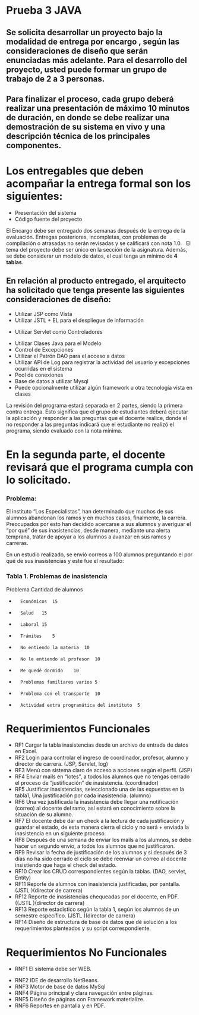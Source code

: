 # Prueba 3 JAVA
## Se solicita desarrollar un proyecto bajo la modalidad de **entrega por encargo** , según las consideraciones de diseño que serán  enunciadas más adelante. Para el desarrollo del proyecto, usted puede formar un grupo de trabajo de 2 a 3 personas.

## Para finalizar el proceso, cada grupo deberá realizar una presentación de máximo 10 minutos de duración, en donde se debe realizar una demostración de su sistema en vivo y una descripción técnica de los principales componentes. 

# Los entregables que deben acompañar la entrega formal son los siguientes: 
*	Presentación del sistema
*	Código fuente del proyecto

 El Encargo debe ser entregado dos semanas después de la entrega de la evaluación. Entregas posteriores, incompletas, con problemas de compilación o atrasadas no serán revisadas y se calificará con nota 1.0.  
 El tema del proyecto debe ser único en la sección de la asignatura.
 Además, se debe considerar un modelo de datos, el cual tenga un mínimo de **4 tablas**.

## En relación al producto entregado, el arquitecto ha solicitado que tenga presente las siguientes consideraciones de diseño:
*	Utilizar JSP como Vista 
*	Utilizar JSTL + EL para el despliegue de información
-	Utilizar Servlet como Controladores 
+	Utilizar Clases Java para el Modelo  
+	Control de Excepciones
+	Utilizar el Patrón DAO para el acceso a datos 
+	Utilizar API de Log para registrar la actividad del usuario y excepciones ocurridas en el sistema
+	Pool de conexiones
+	Base de datos a utilizar Mysql
+	Puede opcionalmente utilizar algún framework u otra tecnología vista en clases

La revisión del programa estará separada en 2 partes, siendo la primera contra entrega. Esto significa que el grupo de estudiantes deberá ejecutar la aplicación y responder a las preguntas que el docente realice, donde el no responder a las preguntas indicará que el estudiante no realizó el programa, siendo evaluado con la nota mínima.

# En la segunda parte, el docente revisará que el programa cumpla con lo solicitado. 
### Problema:

El instituto “Los Especialistas”, han determinado que muchos de sus alumnos abandonan los ramos y en muchos casos, finalmente, la carrera.  Preocupados por esto han decidido acercarse a sus alumnos y averiguar el “por qué” de sus inasistencias, desde manera, mediante una alerta temprana, tratar de apoyar a los alumnos a avanzar en sus ramos y carreras.

En un estudio realizado, se envió correos a 100  alumnos preguntando el por qué de sus inasistencias y este fue el resultado:

### Tabla 1. Problemas de inasistencia
Problema	Cantidad de alumnos
*       Económicos	15
+       Salud	15
+       Laboral	15
+       Trámites	5
+       No entiendo la materia	10
+       No le entiendo al profesor	10
+       Me quedé dormido	10
+       Problemas familiares varios	5
+       Problema con el transporte	10
+       Actividad extra programática del instituto 	5

    
# Requerimientos Funcionales
+ RF1	Cargar la tabla inasistencias desde un archivo de entrada de datos en Excel.
+ RF2	Login para controlar el ingreso de coordinador, profesor, alumno y director de carrera. (JSP, Servlet, log)
+ RF3	Menú con sistema claro de acceso a acciones según el perfil.  (JSP)
+ RF4	Enviar mails en “lotes”, a todos los alumnos que no tengas cerrado el proceso de “justificación” de inasistencia. (coordinador)
+ RF5	Justificar inasistencias, seleccionado una de las expuestas en la tabla1, Una justificación por cada inasistencia. (alumno)
+ RF6	Una vez justificada la inasistencia debe llegar una notificación (correo) al docente del ramo, así estará en conocimiento sobre      la situación de su alumno.
+ RF7	El docente debe dar un check a la lectura de cada justificación y guardar el estado, de esta manera cierra el ciclo y no será + enviada la inasistencia en un siguiente proceso.
+ RF8	Después de una semana de enviar los mails a los alumnos, se debe hacer un segundo envío, a todos los alumnos que no justificaron.
+ RF9	Revisar la fecha de justificación de los alumnos y si después de 3 días no ha sido cerrado el ciclo se debe reenviar un correo al docente insistiendo que haga el check del estado.
+ RF10	Crear los CRUD correspondientes según la tablas.  (DAO, servlet, Entity)
+ RF11	Reporte de alumnos con inasistencia justificadas, por pantalla. (JSTL )(director de carrera)
+ RF12	Reporte de inasistencias chequeadas por el docente, en PDF. ((JSTL )(director de carrera)
+ RF13	Reporte estadístico según la tabla 1, según los alumnos de un semestre específico.  (JSTL )(director de carrera)
+ RF14	Diseño de estructura de base de datos que dé solución a los requerimientos planteados y su script correspondiente.

# Requerimientos No Funcionales
* RNF1	El sistema debe ser WEB.
- RNF2	IDE de desarrollo NetBeans.
- RNF3	Motor de base de datos MySql
- RNF4	Página principal  y clara navegación entre páginas.
- RNF5	Diseño de páginas con Framework materialize.
- RNF6	Reportes en pantalla y en PDF.
